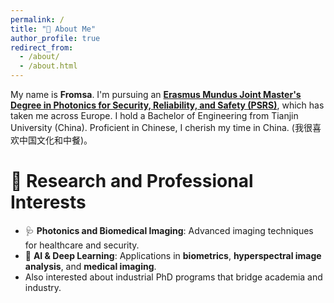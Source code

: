 ```yaml
---
permalink: /
title: "👋 About Me"
author_profile: true
redirect_from: 
  - /about/
  - /about.html
---
```


My name is **Fromsa**. I'm pursuing an **[Erasmus Mundus Joint Master's Degree in Photonics for Security, Reliability, and Safety (PSRS)](https://www.master-photonics4security.eu/)**, which has taken me across Europe. I hold a Bachelor of Engineering from Tianjin University (China). Proficient in Chinese, I cherish my time in China. (我很喜欢中国文化和中餐)。


🚀 Research and Professional Interests
======

- 🩺 **Photonics and Biomedical Imaging**: Advanced imaging techniques for healthcare and security.
- 🤖 **AI & Deep Learning**: Applications in **biometrics**, **hyperspectral image analysis**, and **medical imaging**.
- Also interested about industrial PhD programs that bridge academia and industry. 
